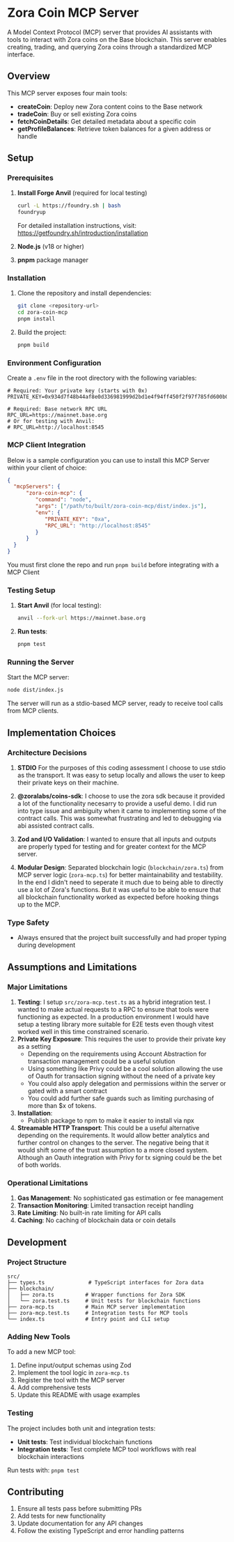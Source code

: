 # Zora Coin MCP Server

A Model Context Protocol (MCP) server that provides AI assistants with tools to interact with Zora coins on the Base blockchain. This server enables creating, trading, and querying Zora coins through a standardized MCP interface.

## Overview

This MCP server exposes four main tools:
- **createCoin**: Deploy new Zora content coins to the Base network
- **tradeCoin**: Buy or sell existing Zora coins
- **fetchCoinDetails**: Get detailed metadata about a specific coin
- **getProfileBalances**: Retrieve token balances for a given address or handle

## Setup

### Prerequisites

1. **Install Forge Anvil** (required for local testing)
   ```bash
   curl -L https://foundry.sh | bash
   foundryup
   ```
   For detailed installation instructions, visit: https://getfoundry.sh/introduction/installation

2. **Node.js** (v18 or higher)
3. **pnpm** package manager

### Installation

1. Clone the repository and install dependencies:
   ```bash
   git clone <repository-url>
   cd zora-coin-mcp
   pnpm install
   ```

2. Build the project:
   ```bash
   pnpm build
   ```

### Environment Configuration

Create a `.env` file in the root directory with the following variables:

```env
# Required: Your private key (starts with 0x)
PRIVATE_KEY=0x934d7f48b44af8e0d336981999d2bd1e4f94ff450f2f97f785fd600b0bc49685

# Required: Base network RPC URL
RPC_URL=https://mainnet.base.org
# Or for testing with Anvil:
# RPC_URL=http://localhost:8545
```

### MCP Client Integration
Below is a sample configuration you can use to install this MCP Server within your client of choice:
```json
{
  "mcpServers": {
      "zora-coin-mcp": {
         "command": "node",
         "args": ["/path/to/built/zora-coin-mcp/dist/index.js"],
         "env": {
            "PRIVATE_KEY": "0xa",
            "RPC_URL": "http://localhost:8545"
         }
      }
  }
}
```
You must first clone the repo and run `pnpm build` before integrating with a MCP Client


### Testing Setup

1. **Start Anvil** (for local testing):
   ```bash
   anvil --fork-url https://mainnet.base.org
   ```

2. **Run tests**:
   ```bash
   pnpm test
   ```

### Running the Server

Start the MCP server:
```bash
node dist/index.js
```

The server will run as a stdio-based MCP server, ready to receive tool calls from MCP clients.

## Implementation Choices

### Architecture Decisions

1. **STDIO** For the purposes of this coding assessment I choose to use stdio as the transport. It was easy to setup locally and allows the user to keep their private keys on their machine.

2. **@zoralabs/coins-sdk**: I choose to use the zora sdk because it provided a lot of the functionality necesarry to provide a useful demo. I did run into type issue and ambiguity when it came to implementing some of the contract calls. This was somewhat frustrating and led to debugging via abi assisted contract calls.  

3. **Zod and I/O Validation**: I wanted to ensure that all inputs and outputs are properly typed for testing and for greater context for the MCP server. 

4. **Modular Design**: Separated blockchain logic (`blockchain/zora.ts`) from MCP server logic (`zora-mcp.ts`) for better maintainability and testability. In the end I didn't need to seperate it much due to being able to directly use a lot of Zora's functions. But it was useful to be able to ensure that all blockchain functionality worked as expected before hooking things up to the MCP.



### Type Safety

- Always ensured that the project built successfully and had proper typing during development

## Assumptions and Limitations

### Major Limitations

1. **Testing**: I setup `src/zora-mcp.test.ts` as a hybrid integration test. I wanted to make actual requests to a RPC to ensure that tools were functioning as expected. In a production environment I would have setup a testing library more suitable for E2E tests even though vitest worked well in this time constrained scenario.
2. **Private Key Exposure**: This requires the user to provide their private key as a setting
    - Depending on the requirements using Account Abstraction for transaction management could be a useful solution
    - Using something like Privy could be a cool solution allowing the use of Oauth for transaction signing without the need of a private key
    - You could also apply delegation and permissions within the server or gated with a smart contract
    - You could add further safe guards such as limiting purchasing of more than $x of tokens.
3. **Installation**: 
    - Publish package to npm to make it easier to install via npx
4. **Streamable HTTP Transport**: This could be a useful alternative depending on the requirements. It would allow better analytics and further control on changes to the server. The negative being that it would shift some of the trust assumption to a more closed system. Although an Oauth integration with Privy for tx signing could be the bet of both worlds.

### Operational Limitations

1. **Gas Management**: No sophisticated gas estimation or fee management
2. **Transaction Monitoring**: Limited transaction receipt handling
3. **Rate Limiting**: No built-in rate limiting for API calls
4. **Caching**: No caching of blockchain data or coin details



## Development

### Project Structure

```
src/
├── types.ts              # TypeScript interfaces for Zora data
├── blockchain/
│   ├── zora.ts          # Wrapper functions for Zora SDK
│   └── zora.test.ts     # Unit tests for blockchain functions
├── zora-mcp.ts          # Main MCP server implementation
├── zora-mcp.test.ts     # Integration tests for MCP tools
└── index.ts             # Entry point and CLI setup
```

### Adding New Tools

To add a new MCP tool:

1. Define input/output schemas using Zod
2. Implement the tool logic in `zora-mcp.ts`
3. Register the tool with the MCP server
4. Add comprehensive tests
5. Update this README with usage examples

### Testing

The project includes both unit and integration tests:
- **Unit tests**: Test individual blockchain functions
- **Integration tests**: Test complete MCP tool workflows with real blockchain interactions

Run tests with: `pnpm test`

## Contributing

1. Ensure all tests pass before submitting PRs
2. Add tests for new functionality
3. Update documentation for any API changes
4. Follow the existing TypeScript and error handling patterns

